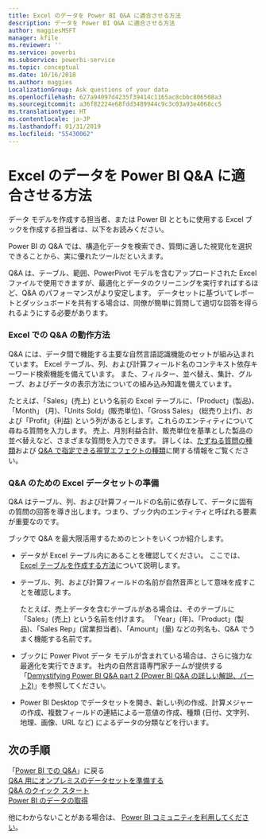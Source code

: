 ```yaml
---
title: Excel のデータを Power BI Q&A に適合させる方法
description: データを Power BI Q&A に適合させる方法
author: maggiesMSFT
manager: kfile
ms.reviewer: ''
ms.service: powerbi
ms.subservice: powerbi-service
ms.topic: conceptual
ms.date: 10/16/2018
ms.author: maggies
LocalizationGroup: Ask questions of your data
ms.openlocfilehash: 627a94097d4235f39414c1165ac8cbbc806508a3
ms.sourcegitcommit: a36f82224e68fdd3489944c9c3c03a93e4068cc5
ms.translationtype: HT
ms.contentlocale: ja-JP
ms.lasthandoff: 01/31/2019
ms.locfileid: "55430062"
---
```

# <a name="how-to-make-your-excel-data-work-well-with-qa-in-power-bi"></a>Excel のデータを Power BI Q&A に適合させる方法
データ モデルを作成する担当者、または Power BI とともに使用する Excel ブックを作成する担当者は、以下をお読みください。

Power BI の Q&A では、構造化データを検索でき、質問に適した視覚化を選択できることから、実に優れたツールだといえます。   

Q&A は、テーブル、範囲、PowerPivot モデルを含むアップロードされた Excel ファイルで使用できますが、最適化とデータのクリーニングを実行すればするほど、Q&A のパフォーマンスがより安定します。  データセットに基づいてレポートとダッシュボードを共有する場合は、同僚が簡単に質問して適切な回答を得られるようにする必要があります。

### <a name="how-qa-works-with-excel"></a>Excel での Q&A の動作方法
Q&A には、データ間で機能する主要な自然言語認識機能のセットが組み込まれています。 Excel テーブル、列、および計算フィールド名のコンテキスト依存キーワード検索機能を備えています。 また、フィルター、並べ替え、集計、グループ、およびデータの表示方法についての組み込み知識を備えています。 

たとえば、「Sales」(売上) という名前の Excel テーブルに、「Product」(製品)、「Month」 (月)、「Units Sold」(販売単位)、「Gross Sales」 (総売り上げ)、および「Profit」(利益) という列があるとします。これらのエンティティについて尋ねる質問を入力します。  売上、月別利益合計、販売単位を基準とした製品の並べ替えなど、さまざまな質問を入力できます。 詳しくは、[たずねる質問の種類](consumer/end-user-q-and-a.md)および [Q&A で指定できる視覚エフェクトの種類](visuals/power-bi-visualization-types-for-reports-and-q-and-a.md)に関する情報をご覧ください。

### <a name="prepare-an-excel-dataset-for-qa"></a>Q&A のための Excel データセットの準備
Q&A はテーブル、列、および計算フィールドの名前に依存して、データに固有の質問の回答を導き出します。つまり、ブック内のエンティティと呼ばれる要素が重要なのです。

ブックで Q&A を最大限活用するためのヒントをいくつか紹介します。

* データが Excel テーブル内にあることを確認してください。 ここでは、[Excel テーブルを作成する方法](https://support.office.com/article/Create-an-Excel-table-in-a-worksheet-e81aa349-b006-4f8a-9806-5af9df0ac664)について説明します。
* テーブル、列、および計算フィールドの名前が自然音声として意味を成すことを確認します。
  
  たとえば、売上データを含むテーブルがある場合は、そのテーブルに「Sales」(売上) という名前を付けます。 「Year」(年)、「Product」(製品)、「Sales Rep」(営業担当者)、「Amount」(量) などの列名も、Q&A でうまく機能する名前です。

* ブックに Power Pivot データ モデルが含まれている場合は、さらに強力な最適化を実行できます。 社内の自然言語専門家チームが提供する「[Demystifying Power BI Q&A part 2 (Power BI Q&A の詳しい解説、パート2)](http://blogs.msdn.com/b/powerbi/archive/2014/02/27/demystifying-power-bi-q-amp-a-part-2.aspx)」を参照してください。

* Power BI Desktop でデータセットを開き、新しい列の作成、計算メジャーの作成、複数フィールドの連結による一意値の作成、種類 (日付、文字列、地理、画像、URL など) によるデータの分類などを行います。

## <a name="next-steps"></a>次の手順
「[Power BI での Q&A](consumer/end-user-q-and-a.md)」に戻る  
[Q&A 用にオンプレミスのデータセットを準備する](service-q-and-a-direct-query.md)   
[Q&A のクイック スタート](power-bi-visualization-introduction-to-q-and-a.md)  
[Power BI のデータの取得](service-get-data.md)  

他にわからないことがある場合は、 [Power BI コミュニティを利用してください](http://community.powerbi.com/)。

